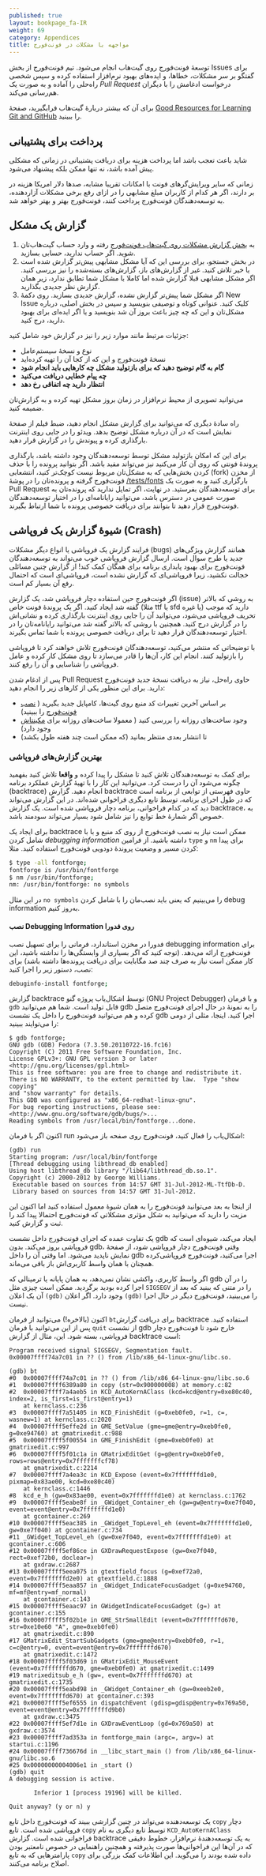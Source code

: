 ```yaml
---
published: true
layout: bookpage_fa-IR
weight: 69
category: Appendices
title: مواجهه با مشکلات در فونت‌فورج
---
```


توسعهٔ فونت‌فورج روی گیت‌هاب انجام می‌شود.
تیم فونت‌فورج از بخش Issues برای گفتگو بر سر مشکلات، خطاها، و ایده‌های بهبود نرم‌افزار استفاده کرده
و سپس شخصی راه‌حلی را آماده و به صورت یک *Pull Request* درخواست ادغامش را با دیگران هم‌رسانی می‌کند.

برای آن که بیشتر دربارهٔ گیت‌هاب فرابگیرید، صفحهٔ
[Good Resources for Learning Git and GitHub](https://help.github.com/articles/good-resources-for-learning-git-and-github/)
را ببینید.

## پرداخت برای پشتیبانی

شاید باعث تعجب باشد اما پرداخت هزینه برای دریافت پشتیبانی در زمانی که مشکلی پیش آمده باشد، نه تنها ممکن بلکه پیشنهاد می‌شود.

زمانی که سایر ویرایش‌گرهای فونت با امکانات تقریبا مشابه، صدها دلار امریکا هزینه در بر دارند، اگر هر کدام از کاربران مبلغ مشابهی را در ازای رفع برخی مشکلات آزاردهنده، به توسعه‌دهندگان فونت‌فورج پرداخت کنند، فونت‌فورج بهتر و بهتر خواهد شد.

## گزارش یک مشکل

1. به [بخش گزارش مشکلات روی گیت‌هاب فونت‌فورج](https://github.com/fontforge/fontforge/issues) رفته و وارد حساب گیت‌هاب‌تان شوید. اگر حساب ندارید، حسابی بسازید.
2. در بخش جستجو، برای بررسی این که آیا مشکل مشابهی پیش‌تر گزارش شده است یا خیر تلاش کنید. غیر از گزارش‌های باز، گزارش‌های بسته‌شده را نیز بررسی کنید.
اگر مشکل مشابهی قبلا گزارش شده اما کاملا با مشکل شما تطابق ندارد، زیر همان گزارش نظر جدیدی بگذارید.
3. اگر مشکل شما پیش‌تر گزارش نشده، گزارش جدیدی بسازید.
روی دکمهٔ New Issue کلیک کنید.
عنوانی کوتاه و توصیفی بنویسید و سپس در بخش اصلی، درباره مشکل‌تان و این که چه چیز باعث بروز آن شد بنویسید و یا اگر ایده‌ای برای بهبود دارید، درج کنید.

جزئیات مرتبط مانند موارد زیر را نیز در گزارش خود شامل کنید:

* نوع و نسخهٔ سیستم‌عامل
* نسخهٔ فونت‌فورج و این که از کجا آن را تهیه کرده‌اید
* **گام به گام توضیح دهید که برای بازتولید مشکل چه کارهایی باید انجام شود**
* **چه پیام خطایی دریافت می‌کنید**
* **انتظار دارید چه اتفاقی رخ دهد**

می‌توانید تصویری از محیط نرم‌افزار در زمان بروز مشکل تهیه کرده و به گزارش‌تان ضمیمه کنید.

راه سادهٔ دیگری که می‌توانید برای گزارش مشکل انجام دهید، ضبط فیلم از صفحهٔ نمایش است که در آن درباره مشکل توضیح بدهد. ویدئو را در جایی روی اینترنت بارگذاری کرده و پیوندش را در گزارش قرار دهید.

برای این که امکان بازتولید مشکل توسط توسعه‌دهندگان وجود داشته باشد، بارگذاری پروندهٔ فونتی که روی آن کار می‌کنید نیز می‌تواند مفید باشد.
اگر بتوانید پرونده را با حذف کردن بخش‌هایی که به مشکل‌تان مربوط نیست کوچک‌تر کنید، انتشعابی (fork) از مخزن فونت‌فورج گرفته و پرونده‌تان را در پوشهٔ
[/tests/fonts](https://github.com/fontforge/fontforge/tree/master/tests/fonts)
بارگزاری کنید و به صورت یک Pull Request برای توسعه‌دهندگان بفرستید.
در نهایت، اگر تمایل ندارید که پرونده‌تان به صورت عمومی در دسترس باشد، می‌توانید رایانامه‌ای را در اختیار توسعه‌دهندگان فونت‌فورج قرار دهید تا بتوانند برای دریافت خصوصی پرونده با شما ارتباط بگیرند.

## شیوهٔ گزارش یک فروپاشی (Crash)

فرایند گزارش یک فروپاشی یا انواع دیگر مشکلات (bugs) همانند گزارش ویژگی‌های جدید یا طرح سوال است.
ارسال گزارش فروپاشی خوب می‌تواند به توسعه‌دهندگان فونت‌فورج برای بهبود پایداری برنامه برای همگان کمک کند!
از گزارش چنین مسائلی خجالت نکشید، زیرا فروپاشی‌ای که گزارش نشده است، فروپاشی‌ای است که احتمال رفع آن بسیار کم است.

اگر فونت‌فورج حین استفاده دچار فروپاشی شد، یک گزارش (issue) به روشی که بالاتر گفته شد ایجاد کنید.
اگر یک پروندهٔ فونت خاص (مثلا ttf یا sfd یا غیره) دارید که موجب تحریف فروپاشی می‌شود، می‌توانید آن را جایی روی اینترنت بارگذاری کرده و نشانی‌اش را در گزارش درج کنید.
همچنین با روشی که بالاتر گفته شد می‌توانید رایانامه‌تان را در اختیار توسعه‌دهندگان قرار دهید تا برای دریافت خصوصی پرونده با شما تماس بگیرند.

با توضیحاتی که منتشر می‌کنید، توسعه‌دهندگان فونت‌فورج تلاش خواهند کرد تا فروپاشی را بازتولید کنند.
انجام این کار، آن‌ها را قادر می‌سازد تا روی مشکل کار کرده و عامل فروپاشی را شناسایی و آن را رفع کنند.

پس از ادغام شدن Pull Request حاوی راه‌حل، نیاز به دریافت نسخهٔ جدید فونت‌فورج دارید.
برای این منظور یکی از کارهای زیر را انجام دهید:

* بر اساس آخرین تغییرات کد منبع روی گیت‌ها، کامپایل جدید بگیرید (
[نصب فونت‌فورج](Installing_Fontforge.html)
را ببینید)
* وجود ساخت‌های روزانه را بررسی کنید ( معمولا ساخت‌های روزانه برای
[مکینتاش](http://fontforge.github.io/en-US/downloads/mac/)
وجود دارد)
* تا انتشار بعدی منتظر بمانید (که ممکن است چند هفته طول بکشد)

### بهترین گزارش‌های فروپاشی

برای کمک به توسعه‌دهندگان تلاش کنید تا مشکل را پیدا کرده و **واقعا** تلاش کنید بفهمید چگونه می‌شود آن را درست کرد.
می‌توانید این کار را با تهیهٔ گزارش عملکرد برنامه (backtrace) انجام دهید.
گزارش backtrace حاوی فهرستی از توابعی از برنامه است که در طول اجرای برنامه، توسط تابع دیگری فراخوانی شده‌اند.
در این گزارش می‌تواند دید که در کدام فراخوانی، برنامه دچار فروپاشی شده است.
یک گزارش backtrace، به خصوص اگر شمارهٔ خط توابع را نیز شامل شود بسیار می‌تواند سودمند باشد.

برای ایجاد یک backtrace ممکن است نیاز به نصب فونت‌فورج از روی کد منبع و با با شامل کردن _debugging information_ داشته باشید.
از فرامین `type` و `nm` برای پیدا کردن مسیر و وضعیت پروندهٔ دودویی فونت‌فورج استفاده کنید.
مثلا:

```sh
$ type -all fontforge;
fontforge is /usr/bin/fontforge
$ nm /usr/bin/fontforge;
nm: /usr/bin/fontforge: no symbols
```

در این مثال `no symbols` را می‌بینیم که یعنی باید نصب‌مان را با شامل کردن debug information به‌روز کنیم.

#### نصب Debugging Information روی فدورا

فدورا در مخزن استاندارد، فرمانی را برای تسهیل نصب debugging information برای فونت‌فورج ارائه می‌دهد.
(توجه کنید که اگر بسیاری از وابستگی‌ها را نداشته باشید، این کار ممکن است نیاز به صرف چند صد مگابایت برای دریافت پرونده‌ها داشته باشد)
برای نصب، دستور زیر را اجرا کنید:

```sh
debuginfo-install fontforge;
```

<!--TODO: Explain how to include debug information from compiled sources-->

گزارش backtrace توسط اشکال‌یاب پروژه گنو (GNU Project Debugger) و با فرمان `gdb` قابل تولید است.
شما هم می‌توانید gdb را به نمونهٔ در حال اجرای فونت‌فورج متصل کرده و هم می‌توانید فونت‌فورج را داخل یک نشست gdb اجرا کنید.
اینجا، مثلی از دومی را می‌توایند ببینید:

```
$ gdb fontforge;
GNU gdb (GDB) Fedora (7.3.50.20110722-16.fc16)
Copyright (C) 2011 Free Software Foundation, Inc.
License GPLv3+: GNU GPL version 3 or later <http://gnu.org/licenses/gpl.html>
This is free software: you are free to change and redistribute it.
There is NO WARRANTY, to the extent permitted by law.  Type "show copying"
and "show warranty" for details.
This GDB was configured as "x86_64-redhat-linux-gnu".
For bug reporting instructions, please see:
<http://www.gnu.org/software/gdb/bugs/>...
Reading symbols from /usr/local/bin/fontforge...done.
```

اکنون اگر با فرمان run اشکال‌یاب را فعال کنید، فونت‌فورج روی صفحه باز می‌شود:

```
(gdb) run
Starting program: /usr/local/bin/fontforge 
[Thread debugging using libthread_db enabled]
Using host libthread_db library "/lib64/libthread_db.so.1".
Copyright (c) 2000-2012 by George Williams.
 Executable based on sources from 14:57 GMT 31-Jul-2012-ML-TtfDb-D.
 Library based on sources from 14:57 GMT 31-Jul-2012.
```

از اینجا به بعد می‌توانید فونت‌فورج را به همان شیوهٔ معمول استفاده کنید اما اکنون این مزیت را دارید که می‌توانید به شکل مؤثری مشکلاتی که فونت‌فورج احتمالا پیدا کند را ثبت و گزارش کنید.

یک تفاوت عمده که اجرای فونت‌فورج داخل نشست gdb ایجاد می‌کند، شیوه‌ای است که فروپاشی بروز می‌کند.
بدون gdb، وقتی فونت‌فورج دچار فروپاشی شود، از صفحهٔ نمایش ناپدید می‌شود.
اما وقتی آن را داخل gdb اجرا می‌کنید، فونت‌فورج فروپاشی‌کرده همچنان با همان واسط کاربری‌اش باز باقی می‌ماند.

اگر واسط کاربری، واکشی نشان نمی‌دهد، به همان پایانه یا ترمینالی که gdb را در آن اجرا کرده بودید برگردید. ممکن است چیزی مثل `SIGSEGV` را در متنی که ببنید که بعد از آن یک اعلان `(gdb)` وجود دارد.
اگر اعلان `(gdb)` را می‌بینید، فونت‌فورج دیگر در حال اجرا نیست.

اکنون (بالاخره!) می‌توانید از فرمان `bt`برای دریافت گزارش backtrace استفاده کنید.
پس از این می‌توانید با فرمان `quit` از نشست gdb خارج شود تا فونت‌فورج دچار فروپاشی، بسته شود.
این، مثال از گزارش backtrace است:

```
Program received signal SIGSEGV, Segmentation fault. 
0x00007ffff74a7c01 in ?? () from /lib/x86_64-linux-gnu/libc.so.

(gdb) bt
#0  0x00007ffff74a7c01 in ?? () from /lib/x86_64-linux-gnu/libc.so.6
#1  0x00007ffff6389a80 in copy (str=0x900000008) at memory.c:82
#2  0x00007ffff7a4aeb5 in KCD_AutoKernAClass (kcd=kcd@entry=0xe80c40, index=2, is_first=is_first@entry=1)
    at kernclass.c:236
#3  0x00007ffff7a51405 in KCD_FinishEdit (g=0xeb0fe0, r=1, c=, wasnew=1) at kernclass.c:2020
#4  0x00007ffff5effe2d in GME_SetValue (gme=gme@entry=0xeb0fe0, g=0xe94760) at gmatrixedit.c:988
#5  0x00007ffff5f00554 in GME_FinishEdit (gme=0xeb0fe0) at gmatrixedit.c:997
#6  0x00007ffff5f01c1a in GMatrixEditGet (g=g@entry=0xeb0fe0, rows=rows@entry=0x7fffffffcf78)
    at gmatrixedit.c:2214
#7  0x00007ffff7a4ea3c in KCD_Expose (event=0x7fffffffd1e0, pixmap=0x83ae00, kcd=0xe80c40)
    at kernclass.c:1446
#8  kcd_e_h (gw=0x83ae00, event=0x7fffffffd1e0) at kernclass.c:1762
#9  0x00007ffff5eabe8f in _GWidget_Container_eh (gw=gw@entry=0xe7f040, event=event@entry=0x7fffffffd1e0)
    at gcontainer.c:269
#10 0x00007ffff5eac385 in _GWidget_TopLevel_eh (event=0x7fffffffd1e0, gw=0xe7f040) at gcontainer.c:734
#11 _GWidget_TopLevel_eh (gw=0xe7f040, event=0x7fffffffd1e0) at gcontainer.c:606
#12 0x00007ffff5ef86ce in GXDrawRequestExpose (gw=0xe7f040, rect=0xef72b0, doclear=)
    at gxdraw.c:2687
#13 0x00007ffff5eea075 in gtextfield_focus (g=0xef72a0, event=0x7fffffffd2e0) at gtextfield.c:1888
#14 0x00007ffff5eaa857 in _GWidget_IndicateFocusGadget (g=0xe94760, mf=mf@entry=mf_normal)
    at gcontainer.c:143
#15 0x00007ffff5eaac97 in GWidgetIndicateFocusGadget (g=) at gcontainer.c:155
#16 0x00007ffff5f02b1e in GME_StrSmallEdit (event=0x7fffffffd670, str=0xe10e60 "A", gme=0xeb0fe0)
    at gmatrixedit.c:890
#17 GMatrixEdit_StartSubGadgets (gme=gme@entry=0xeb0fe0, r=1, c=c@entry=0, event=event@entry=0x7fffffffd670)
    at gmatrixedit.c:1472
#18 0x00007ffff5f03d69 in GMatrixEdit_MouseEvent (event=0x7fffffffd670, gme=0xeb0fe0) at gmatrixedit.c:1499
#19 matrixeditsub_e_h (gw=, event=0x7fffffffd670) at gmatrixedit.c:1735
#20 0x00007ffff5eabd98 in _GWidget_Container_eh (gw=0xeeb2e0, event=0x7fffffffd670) at gcontainer.c:393
#21 0x00007ffff5ef6555 in dispatchEvent (gdisp=gdisp@entry=0x769a50, event=event@entry=0x7fffffffd9b0)
    at gxdraw.c:3475
#22 0x00007ffff5ef7d1e in GXDrawEventLoop (gd=0x769a50) at gxdraw.c:3574
#23 0x00007ffff7ad353a in fontforge_main (argc=, argv=) at startui.c:1196
#24 0x00007ffff736676d in __libc_start_main () from /lib/x86_64-linux-gnu/libc.so.6
#25 0x00000000004006e1 in _start ()
(gdb) quit
A debugging session is active.

       Inferior 1 [process 19196] will be killed.

Quit anyway? (y or n) y
```

یک توسعه‌دهنده می‌تواند در چنین گزارشی ببیند که فونت‌فورج داخل تابع `‬copy` دچار فروپاشی شده است.
تابع `‬copy` توسط تابع دیگری به نام `KCD_AutoKernAClass` فراخوانی شده است.
گزارش backtrace به یک توسعه‌دهندهٔ نرم‌افزار، خطوط دقیقی که در آن‌ها این فراخوانی‌ها صورت پذیرفته و همچنین راهنمایی در خصوص نامعتبر بودن پارامترهایی که به تابع `copy` داده شده بودند را می‌گوید.
این اطلاعات کمک بزرگی برای اصلاح برنامه می‌کنند.

